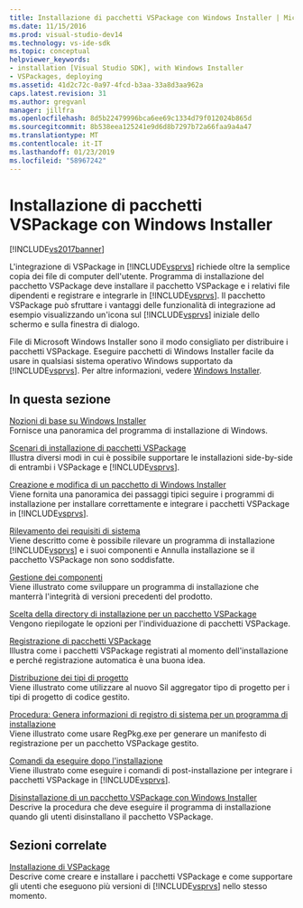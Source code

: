 ```yaml
---
title: Installazione di pacchetti VSPackage con Windows Installer | Microsoft Docs
ms.date: 11/15/2016
ms.prod: visual-studio-dev14
ms.technology: vs-ide-sdk
ms.topic: conceptual
helpviewer_keywords:
- installation [Visual Studio SDK], with Windows Installer
- VSPackages, deploying
ms.assetid: 41d2c72c-0a97-4fcd-b3aa-33a8d3aa962a
caps.latest.revision: 31
ms.author: gregvanl
manager: jillfra
ms.openlocfilehash: 8d5b22479996bca6ee69c1334d79f012024b865d
ms.sourcegitcommit: 8b538eea125241e9d6d8b7297b72a66faa9a4a47
ms.translationtype: MT
ms.contentlocale: it-IT
ms.lasthandoff: 01/23/2019
ms.locfileid: "58967242"
---
```

# <a name="installing-vspackages-with-windows-installer"></a>Installazione di pacchetti VSPackage con Windows Installer
[!INCLUDE[vs2017banner](../../includes/vs2017banner.md)]

L'integrazione di VSPackage in [!INCLUDE[vsprvs](../../includes/vsprvs-md.md)] richiede oltre la semplice copia dei file di computer dell'utente. Programma di installazione del pacchetto VSPackage deve installare il pacchetto VSPackage e i relativi file dipendenti e registrare e integrarle in [!INCLUDE[vsprvs](../../includes/vsprvs-md.md)]. Il pacchetto VSPackage può sfruttare i vantaggi delle funzionalità di integrazione ad esempio visualizzando un'icona sul [!INCLUDE[vsprvs](../../includes/vsprvs-md.md)] iniziale dello schermo e sulla finestra di dialogo.  
  
 File di Microsoft Windows Installer sono il modo consigliato per distribuire i pacchetti VSPackage. Eseguire pacchetti di Windows Installer facile da usare in qualsiasi sistema operativo Windows supportato da [!INCLUDE[vsprvs](../../includes/vsprvs-md.md)]. Per altre informazioni, vedere [Windows Installer](http://msdn.microsoft.com/121be21b-b916-43e2-8f10-8b080516d2a0).  
  
## <a name="in-this-section"></a>In questa sezione  
 [Nozioni di base su Windows Installer](../../extensibility/internals/windows-installer-basics.md)  
 Fornisce una panoramica del programma di installazione di Windows.  
  
 [Scenari di installazione di pacchetti VSPackage](../../extensibility/internals/vspackage-setup-scenarios.md)  
 Illustra diversi modi in cui è possibile supportare le installazioni side-by-side di entrambi i VSPackage e [!INCLUDE[vsprvs](../../includes/vsprvs-md.md)].  
  
 [Creazione e modifica di un pacchetto di Windows Installer](../../extensibility/internals/authoring-a-windows-installer-package.md)  
 Viene fornita una panoramica dei passaggi tipici seguire i programmi di installazione per installare correttamente e integrare i pacchetti VSPackage in [!INCLUDE[vsprvs](../../includes/vsprvs-md.md)].  
  
 [Rilevamento dei requisiti di sistema](../../extensibility/internals/detecting-system-requirements.md)  
 Viene descritto come è possibile rilevare un programma di installazione [!INCLUDE[vsprvs](../../includes/vsprvs-md.md)] e i suoi componenti e Annulla installazione se il pacchetto VSPackage non sono soddisfatte.  
  
 [Gestione dei componenti](../../extensibility/internals/component-management.md)  
 Viene illustrato come sviluppare un programma di installazione che manterrà l'integrità di versioni precedenti del prodotto.  
  
 [Scelta della directory di installazione per un pacchetto VSPackage](../../extensibility/internals/choosing-the-installation-directory-for-a-vspackage.md)  
 Vengono riepilogate le opzioni per l'individuazione di pacchetti VSPackage.  
  
 [Registrazione di pacchetti VSPackage](../../extensibility/internals/vspackage-registration.md)  
 Illustra come i pacchetti VSPackage registrati al momento dell'installazione e perché registrazione automatica è una buona idea.  
  
 [Distribuzione dei tipi di progetto](../../extensibility/internals/deploying-project-types.md)  
 Viene illustrato come utilizzare al nuovo Sil aggregator tipo di progetto per i tipi di progetto di codice gestito.  
  
 [Procedura: Genera informazioni di registro di sistema per un programma di installazione](../../extensibility/internals/how-to-generate-registry-information-for-an-installer.md)  
 Viene illustrato come usare RegPkg.exe per generare un manifesto di registrazione per un pacchetto VSPackage gestito.  
  
 [Comandi da eseguire dopo l'installazione](../../extensibility/internals/commands-that-must-be-run-after-installation.md)  
 Viene illustrato come eseguire i comandi di post-installazione per integrare i pacchetti VSPackage in [!INCLUDE[vsprvs](../../includes/vsprvs-md.md)].  
  
 [Disinstallazione di un pacchetto VSPackage con Windows Installer](../../extensibility/internals/uninstalling-a-vspackage-with-windows-installer.md)  
 Descrive la procedura che deve eseguire il programma di installazione quando gli utenti disinstallano il pacchetto VSPackage.  
  
## <a name="related-sections"></a>Sezioni correlate  
 [Installazione di VSPackage](../../misc/installing-vspackages.md)  
 Descrive come creare e installare i pacchetti VSPackage e come supportare gli utenti che eseguono più versioni di [!INCLUDE[vsprvs](../../includes/vsprvs-md.md)] nello stesso momento.
